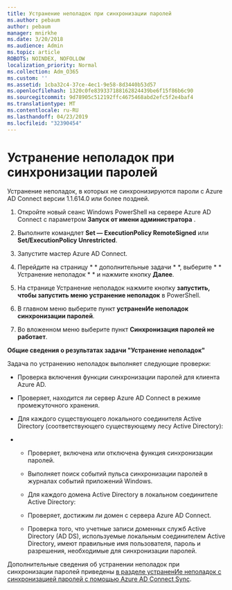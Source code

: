 ```yaml
---
title: Устранение неполадок при синхронизации паролей
ms.author: pebaum
author: pebaum
manager: mnirkhe
ms.date: 3/20/2018
ms.audience: Admin
ms.topic: article
ROBOTS: NOINDEX, NOFOLLOW
localization_priority: Normal
ms.collection: Adm_O365
ms.custom: ''
ms.assetid: 1cba32c4-37ce-4ec1-9e58-8d3440b53d57
ms.openlocfilehash: 1320c0fe839337188162824439be6f15f86b6c90
ms.sourcegitcommit: 9d78905c512192ffc4675468abd2efc5f2e4baf4
ms.translationtype: MT
ms.contentlocale: ru-RU
ms.lasthandoff: 04/23/2019
ms.locfileid: "32390454"
---
```

# <a name="troubleshoot-password-synchronization"></a>Устранение неполадок при синхронизации паролей

Устранение неполадок, в которых не синхронизируются пароли с Azure AD Connect версии 1.1.614.0 или более поздней.
  
1. Откройте новый сеанс Windows PowerShell на сервере Azure AD Connect с параметром **Запуск от имени администратора** . 
    
2. Выполните командлет **Set — ExecutionPolicy RemoteSigned** или **Set/ExecutionPolicy Unrestricted**. 
    
3. Запустите мастер Azure AD Connect.
    
4. Перейдите на страницу * * дополнительные задачи * *, выберите * * Устранение неполадок * * и нажмите кнопку **Далее**. 
    
5. На странице Устранение неполадок нажмите кнопку **запустить, чтобы запустить меню устранение неполадок** в PowerShell. 
    
6. В главном меню выберите пункт **устраненИе неполадок синхронизации паролей**. 
    
7. Во вложенном меню выберите пункт **Синхронизация паролей не работает**. 
    
 **Общие сведения о результатах задачи "Устранение неполадок"**
  
Задача по устранению неполадок выполняет следующие проверки:
  
- Проверка включения функции синхронизации паролей для клиента Azure AD.
    
- Проверяет, находится ли сервер Azure AD Connect в режиме промежуточного хранения.
    
- Для каждого существующего локального соединителя Active Directory (соответствующего существующему лесу Active Directory):
    
- 
  - Проверяет, включена или отключена функция синхронизации паролей.
    
  - Выполняет поиск событий пульса синхронизации паролей в журналах событий приложений Windows.
    
  - Для каждого домена Active Directory в локальном соединителе Active Directory:
    
  - Проверяет, достижим ли домен с сервера Azure AD Connect.
    
  - Проверка того, что учетные записи доменных служб Active Directory (AD DS), используемые локальным соединителем Active Directory, имеют правильные имя пользователя, пароль и разрешения, необходимые для синхронизации паролей.
    
Дополнительные сведения об устранении неполадок при синхронизации паролей приведены [в разделе устраненИе неполадок с синхронизацией паролей с помощью Azure AD Connect Sync](https://docs.microsoft.com/azure/active-directory/connect/active-directory-aadconnectsync-troubleshoot-password-synchronization).
  

